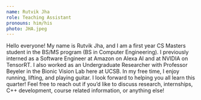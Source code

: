 ```yaml
---
name: Rutvik Jha
role: Teaching Assistant 
pronouns: him/his
photo: JHA.jpeg
---
```


Hello everyone! My name is Rutvik Jha, and I am a first year CS Masters student in the BS/MS program (BS in Computer Engineering). I previously interned as a Software Engineer at Amazon on Alexa AI and at NVIDIA on TensorRT. I also worked as an Undergraduate Researcher with Professor Beyeler in the Bionic Vision Lab here at UCSB. In my free time, I enjoy running, lifting, and playing guitar. I look forward to helping you all learn this quarter! Feel free to reach out if you’d like to discuss research, internships, C++ development, course related information, or anything else!